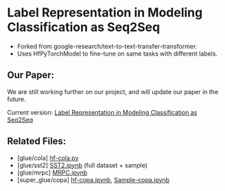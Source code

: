 # Label Representation in Modeling Classification as Seq2Seq

- Forked from google-research/text-to-text-transfer-transformer.
- Uses HfPyTorchModel to fine-tune on same tasks with different labels.

## Our Paper: 
We are still working further on our project, and will update our paper in the future.

Current version: [Label Representation in Modeling Classification as Seq2Seq](https://github.com/silvia0v0/Label-Representation-in-Modeling-Classification-as-Seq2Seq/blob/master/Label_Representation_in_Modeling_Classification_as_Seq2Seq.pdf)

## Related Files:
- [glue/cola] [hf-cola.py](https://github.com/silvia0v0/Label-Representation-in-Modeling-Classification-as-Seq2Seq/blob/master/hf_cola.py)
- [glue/sst2] [SST2.ipynb](https://github.com/silvia0v0/Label-Representation-in-Modeling-Classification-as-Seq2Seq/blob/master/SST2.ipynb)  (full dataset + sample)
- [glue/mrpc] [MRPC.ipynb](https://github.com/silvia0v0/Label-Representation-in-Modeling-Classification-as-Seq2Seq/blob/master/MRPC.ipynb)
- [super_glue/copa] [hf-copa.ipynb](https://github.com/silvia0v0/Label-Representation-in-Modeling-Classification-as-Seq2Seq/blob/master/hf_copa.ipynb), [Sample-copa.ipynb](https://github.com/silvia0v0/Label-Representation-in-Modeling-Classification-as-Seq2Seq/blob/master/Sample-copa.ipynb)

